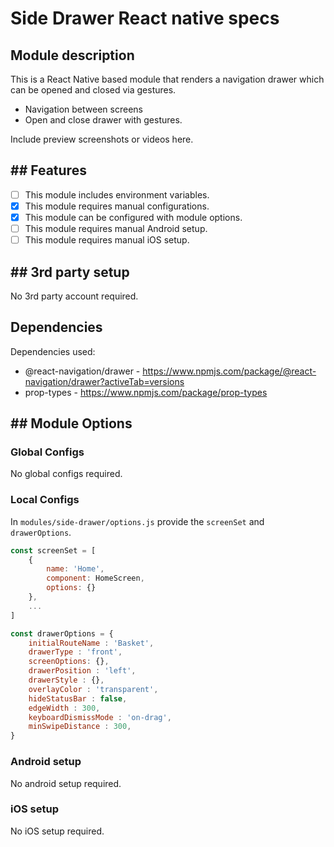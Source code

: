 # Side Drawer React native specs

## Module description

This is a React Native based module that renders a navigation drawer which can be opened and closed via gestures.

- Navigation between screens
- Open and close drawer with gestures.

Include preview screenshots or videos here.

## ## Features

 - [ ] This module includes environment variables.
 - [x] This module requires manual configurations.
 - [x] This module can be configured with module options.
 - [ ] This module requires manual Android setup.
 - [ ] This module requires manual iOS setup.

## ## 3rd party setup

No 3rd party account required.

## Dependencies


Dependencies used:
- @react-navigation/drawer - https://www.npmjs.com/package/@react-navigation/drawer?activeTab=versions
- prop-types - https://www.npmjs.com/package/prop-types

## ## Module Options

### Global Configs

No global configs required.

### Local Configs

In `modules/side-drawer/options.js` provide the `screenSet` and `drawerOptions`.

```javascript
const screenSet = [
    {
        name: 'Home',
        component: HomeScreen,
        options: {}
    },
    ...
]

const drawerOptions = {
	initialRouteName : 'Basket',
	drawerType : 'front',
	screenOptions: {},
	drawerPosition : 'left',
	drawerStyle : {},
	overlayColor : 'transparent',
	hideStatusBar : false,
	edgeWidth : 300,
	keyboardDismissMode : 'on-drag',
	minSwipeDistance : 300,
}
```

### Android setup

No android setup required.


### iOS setup

No iOS setup required.
